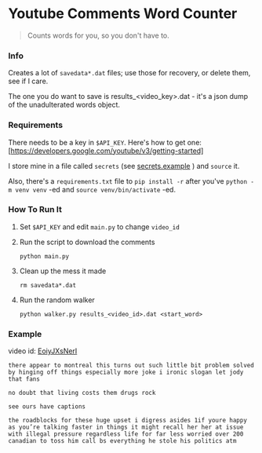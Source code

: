 # Youtube Comments Word Counter

> Counts words for you, so you don't have to.

### Info

Creates a lot of `savedata*.dat` files; use those for recovery, or delete them, see if I care.

The one you do want to save is results_<video_key>.dat - it's a json dump of the unadulterated words object.

### Requirements

There needs to be a key in `$API_KEY`.  Here's how to get one: [https://developers.google.com/youtube/v3/getting-started]

I store mine in a file called `secrets` (see [secrets.example](secrets.example) ) and `source` it.

Also, there's a `requirements.txt` file to `pip install -r` after you've `python -m venv venv` -ed and `source venv/bin/activate` -ed.

### How To Run It

1. Set `$API_KEY` and edit `main.py` to change `video_id`

2. Run the script to download the comments

    `python main.py`

3. Clean up the mess it made

    `rm savedata*.dat`

4. Run the random walker

    `python walker.py results_<video_id>.dat <start_word>`

### Example

video id: [EoiyJXsNerI](https://www.youtube.com/watch?v=EoiyJXsNerI)

```
there appear to montreal this turns out such little bit problem solved by hinging off things especially more joke i ironic slogan let jody that fans
```

```
no doubt that living costs them drugs rock
```

```
see ours have captions
```

```
the roadblocks for these huge upset i digress asides 1if youre happy as you’re talking faster in things it might recall her her at issue with illegal pressure regardless life for far less worried over 200 canadian to toss him call bs everything he stole his politics atm
```
